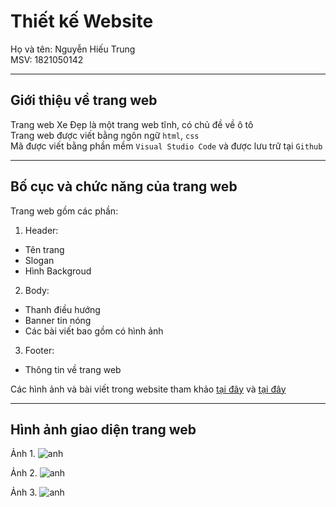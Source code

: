 # Thiết kế Website  

Họ và tên: Nguyễn Hiếu Trung  
MSV: 1821050142  

---
## Giới thiệu về trang web     

Trang web Xe Đẹp là một trang web tĩnh, có chủ đề về ô tô  
Trang web được viết bằng ngôn ngữ `html`, `css`  
Mã được viết bằng phần mềm `Visual Studio Code` và được lưu trữ tại `Github`  

---
## Bố cục và chức năng của trang web  

Trang web gồm các phần: 
1. Header:  
- Tên trang  
- Slogan  
- Hình Backgroud  
2. Body: 
- Thanh điều hướng  
- Banner tin nóng  
- Các bài viết bao gồm có hình ảnh    
3. Footer: 
- Thông tin về trang web  

Các hình ảnh và bài viết trong website tham khảo [tại đây](https://wallpaperaccess.com/1920x1080-hd-car) và [tại đây](https://oto.com.vn/)  

---
## Hình ảnh giao diện trang web

Ảnh 1. ![anh](https://drive.google.com/uc?export=view&id=1W2J0gsMa7DF12n3hOfKfLmJvGlYVd7io)

Ảnh 2. ![anh](https://drive.google.com/uc?export=view&id=1ZA--g5mkL-gXYOJ7Q-oyROOsHfFRfdIk)

Ảnh 3. ![anh](https://drive.google.com/uc?export=view&id=17PmbA6kproqhK9ATzfACkwcokv_9XfAM)
